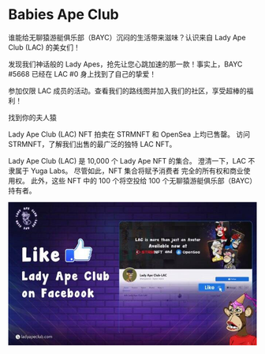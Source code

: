 # Babies Ape Club

谁能给无聊猿游艇俱乐部（BAYC）沉闷的生活带来滋味？认识来自 Lady Ape Club (LAC) 的美女们！

发现我们神话般的 Lady Apes，抢先让您心跳加速的那一款！事实上，BAYC #5668 已经在 LAC #0 身上找到了自己的挚爱！

参加仅限 LAC 成员的活动。查看我们的路线图并加入我们的社区，享受超棒的福利！

找到你的夫人猿

Lady Ape Club (LAC) NFT 拍卖在 STRMNFT 和 OpenSea 上均已售罄。
访问 STRMNFT，了解我们出售的最广泛的独特 LAC NFT。

Lady Ape Club (LAC) 是 10,000 个 Lady Ape NFT 的集合。
澄清一下，LAC 不隶属于 Yuga Labs。
尽管如此，NFT 集合将赋予消费者
完全的所有权和商业使用权。
此外，这些 NFT 中的 100 个将空投给
100 个无聊猿游艇俱乐部（BAYC）持有者。

![FaxTx4OXkAAuM58](FaxTx4OXkAAuM58.jpg)
